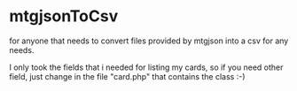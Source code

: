 # mtgjsonToCsv
for anyone that needs to convert files provided by mtgjson into a csv for any needs.

I only took the fields that i needed for listing my cards, so if you need other field, just change in the file "card.php" that contains the class :-)
